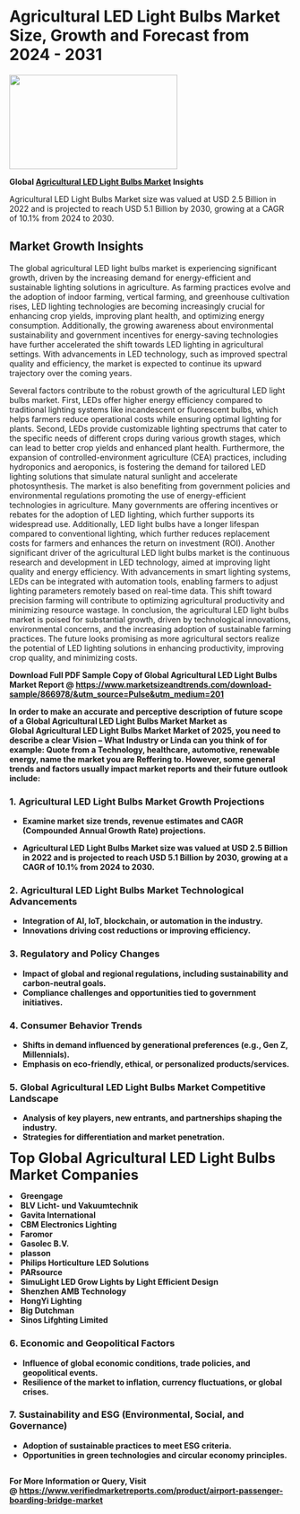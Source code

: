 <H1>Agricultural LED Light Bulbs Market Size, Growth and Forecast from 2024 - 2031</H1><img class="aligncenter size-medium wp-image-584254" src="https://thirdeyenews.in/wp-content/uploads/2024/09/Global-Market-Research-300x168.jpeg" alt="" width="300" height="168" /><p><strong>Global&nbsp;<a href="https://www.marketsizeandtrends.com/download-sample/866978/&amp;utm_source=Pulse&amp;utm_medium=201">Agricultural LED Light Bulbs Market</a> Insights</strong></p><p>Agricultural LED Light Bulbs Market size was valued at USD 2.5 Billion in 2022 and is projected to reach USD 5.1 Billion by 2030, growing at a CAGR of 10.1% from 2024 to 2030.</p><p><h2>Market Growth Insights</h2> <p>The global agricultural LED light bulbs market is experiencing significant growth, driven by the increasing demand for energy-efficient and sustainable lighting solutions in agriculture. As farming practices evolve and the adoption of indoor farming, vertical farming, and greenhouse cultivation rises, LED lighting technologies are becoming increasingly crucial for enhancing crop yields, improving plant health, and optimizing energy consumption. Additionally, the growing awareness about environmental sustainability and government incentives for energy-saving technologies have further accelerated the shift towards LED lighting in agricultural settings. With advancements in LED technology, such as improved spectral quality and efficiency, the market is expected to continue its upward trajectory over the coming years.</p> <p><strong></strong></p> <p>Several factors contribute to the robust growth of the agricultural LED light bulbs market. First, LEDs offer higher energy efficiency compared to traditional lighting systems like incandescent or fluorescent bulbs, which helps farmers reduce operational costs while ensuring optimal lighting for plants. Second, LEDs provide customizable lighting spectrums that cater to the specific needs of different crops during various growth stages, which can lead to better crop yields and enhanced plant health. Furthermore, the expansion of controlled-environment agriculture (CEA) practices, including hydroponics and aeroponics, is fostering the demand for tailored LED lighting solutions that simulate natural sunlight and accelerate photosynthesis. The market is also benefiting from government policies and environmental regulations promoting the use of energy-efficient technologies in agriculture. Many governments are offering incentives or rebates for the adoption of LED lighting, which further supports its widespread use. Additionally, LED light bulbs have a longer lifespan compared to conventional lighting, which further reduces replacement costs for farmers and enhances the return on investment (ROI). Another significant driver of the agricultural LED light bulbs market is the continuous research and development in LED technology, aimed at improving light quality and energy efficiency. With advancements in smart lighting systems, LEDs can be integrated with automation tools, enabling farmers to adjust lighting parameters remotely based on real-time data. This shift toward precision farming will contribute to optimizing agricultural productivity and minimizing resource wastage. In conclusion, the agricultural LED light bulbs market is poised for substantial growth, driven by technological innovations, environmental concerns, and the increasing adoption of sustainable farming practices. The future looks promising as more agricultural sectors realize the potential of LED lighting solutions in enhancing productivity, improving crop quality, and minimizing costs. <p><strong></p><p><span class=""><strong>Download Full PDF Sample Copy of Global Agricultural LED Light Bulbs Market Report</strong> @ <a href="https://www.marketsizeandtrends.com/download-sample/866978/&amp;utm_source=Pulse&amp;utm_medium=201" target="_blank">https://www.marketsizeandtrends.com/download-sample/866978/&amp;utm_source=Pulse&amp;utm_medium=201</a></span></p><p>In order to make an accurate and perceptive description of future scope of a Global&nbsp;Agricultural LED Light Bulbs Market Market as Global&nbsp;Agricultural LED Light Bulbs Market Market of 2025, you need to describe a clear Vision &ndash; What Industry or Linda can you think of for example: Quote from a Technology, healthcare, automotive, renewable energy, name the market you are Reffering to. However, some general trends and factors usually impact market reports and their future outlook include:</p><h3>1.&nbsp;<strong>Agricultural LED Light Bulbs Market Growth Projections</strong></h3><ul><li>Examine market size trends, revenue estimates and CAGR (Compounded Annual Growth Rate) projections.</li><li><p>Agricultural LED Light Bulbs Market size was valued at USD 2.5 Billion in 2022 and is projected to reach USD 5.1 Billion by 2030, growing at a CAGR of 10.1% from 2024 to 2030.</p></li></ul><h3>2.&nbsp;<strong>Agricultural LED Light Bulbs Market Technological Advancements</strong></h3><ul><li>Integration of AI, IoT, blockchain, or automation in the industry.</li><li>Innovations driving cost reductions or improving efficiency.</li></ul><h3>3.&nbsp;<strong>Regulatory and Policy Changes</strong></h3><ul><li>Impact of global and regional regulations, including sustainability and carbon-neutral goals.</li><li>Compliance challenges and opportunities tied to government initiatives.</li></ul><h3>4.&nbsp;<strong>Consumer Behavior Trends</strong></h3><ul><li>Shifts in demand influenced by generational preferences (e.g., Gen Z, Millennials).</li><li>Emphasis on eco-friendly, ethical, or personalized products/services.</li></ul><h3>5.&nbsp;<strong>Global Agricultural LED Light Bulbs Market Competitive Landscape</strong></h3><ul><li>Analysis of key players, new entrants, and partnerships shaping the industry.</li><li>Strategies for differentiation and market penetration.</li></ul><p data-pm-slice="1 1 []"><span style="color: inherit; font-family: inherit; font-size: 25px;">Top Global Agricultural LED Light Bulbs Market Companies</span></p><div class="" data-test-id=""><p><li>Greengage</li><li> BLV Licht- und Vakuumtechnik</li><li> Gavita International</li><li> CBM Electronics Lighting</li><li> Faromor</li><li> Gasolec B.V.</li><li> plasson</li><li> Philips Horticulture LED Solutions</li><li> PARsource</li><li> SimuLight LED Grow Lights by Light Efficient Design</li><li> Shenzhen AMB Technology</li><li> HongYi Lighting</li><li> Big Dutchman</li><li> Sinos Lifghting Limited</li></p></div><h3>6.&nbsp;<strong>Economic and Geopolitical Factors</strong></h3><ul><li>Influence of global economic conditions, trade policies, and geopolitical events.</li><li>Resilience of the market to inflation, currency fluctuations, or global crises.</li></ul><h3>7.&nbsp;<strong>Sustainability and ESG (Environmental, Social, and Governance)</strong></h3><ul><li>Adoption of sustainable practices to meet ESG criteria.</li><li>Opportunities in green technologies and circular economy principles.</li></ul><h2><strong style="font-size: 14px;">For More Information or Query, Visit @&nbsp;</strong><a style="background-color: #ffffff; font-size: 14px;" href="https://www.marketsizeandtrends.com/report/agricultural-led-light-bulbs-market/" target="_blank">https://www.verifiedmarketreports.com/product/airport-passenger-boarding-bridge-market</a></h2>
